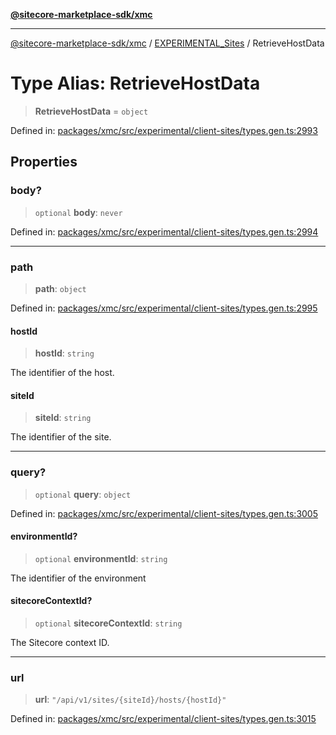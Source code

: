 [**@sitecore-marketplace-sdk/xmc**](../../../../README.md)

***

[@sitecore-marketplace-sdk/xmc](../../../../README.md) / [EXPERIMENTAL\_Sites](../README.md) / RetrieveHostData

# Type Alias: RetrieveHostData

> **RetrieveHostData** = `object`

Defined in: [packages/xmc/src/experimental/client-sites/types.gen.ts:2993](https://github.com/Sitecore/marketplace-sdk/blob/main/packages/xmc/src/experimental/client-sites/types.gen.ts#L2993)

## Properties

### body?

> `optional` **body**: `never`

Defined in: [packages/xmc/src/experimental/client-sites/types.gen.ts:2994](https://github.com/Sitecore/marketplace-sdk/blob/main/packages/xmc/src/experimental/client-sites/types.gen.ts#L2994)

***

### path

> **path**: `object`

Defined in: [packages/xmc/src/experimental/client-sites/types.gen.ts:2995](https://github.com/Sitecore/marketplace-sdk/blob/main/packages/xmc/src/experimental/client-sites/types.gen.ts#L2995)

#### hostId

> **hostId**: `string`

The identifier of the host.

#### siteId

> **siteId**: `string`

The identifier of the site.

***

### query?

> `optional` **query**: `object`

Defined in: [packages/xmc/src/experimental/client-sites/types.gen.ts:3005](https://github.com/Sitecore/marketplace-sdk/blob/main/packages/xmc/src/experimental/client-sites/types.gen.ts#L3005)

#### environmentId?

> `optional` **environmentId**: `string`

The identifier of the environment

#### sitecoreContextId?

> `optional` **sitecoreContextId**: `string`

The Sitecore context ID.

***

### url

> **url**: `"/api/v1/sites/{siteId}/hosts/{hostId}"`

Defined in: [packages/xmc/src/experimental/client-sites/types.gen.ts:3015](https://github.com/Sitecore/marketplace-sdk/blob/main/packages/xmc/src/experimental/client-sites/types.gen.ts#L3015)
